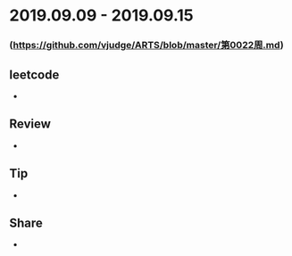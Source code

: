 # 2019.09.09 - 2019.09.15
### (https://github.com/vjudge/ARTS/blob/master/第0022周.md)

## leetcode
*

## Review
*

## Tip
*

## Share
*
